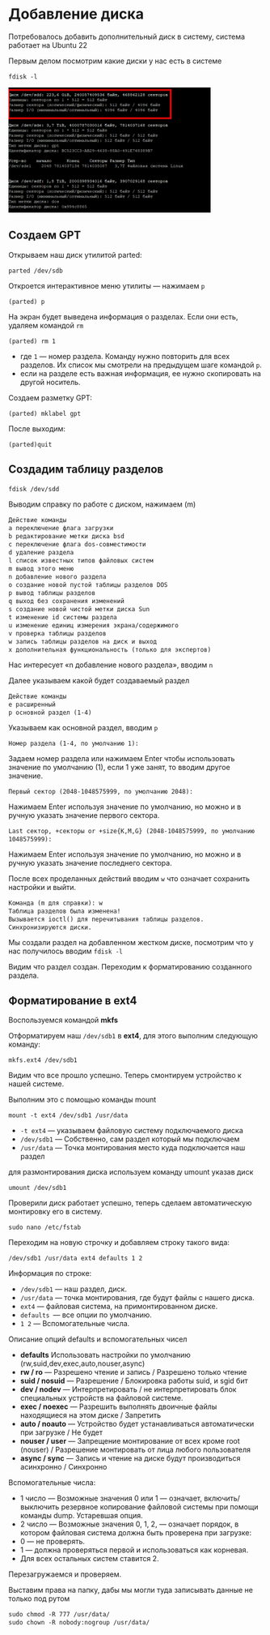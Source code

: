 # Добавление диска

Потребовалось добавить дополнительный диск в систему, система работает на Ubuntu 22

Первым делом посмотрим какие диски у нас есть в системе

```plaintext
fdisk -l
```

![](../../images/ubuntu/add-disk.png)

## Создаем GPT

Открываем наш диск утилитой parted:

```plaintext
parted /dev/sdb
```

Откроется интерактивное меню утилиты — нажимаем `p`

```plaintext
(parted) p
```

На экран будет выведена информация о разделах. Если они есть, удаляем командой `rm`

```plaintext
(parted) rm 1
```

-   где `1` — номер раздела. Команду нужно повторить для всех разделов. Их список мы смотрели на предыдущем шаге командой `p`.
-   если на разделе есть важная информация, ее нужно скопировать на другой носитель.

Создаем разметку GPT:

```plaintext
(parted) mklabel gpt
```

После выходим:

```plaintext
(parted)quit
```

## Создадим таблицу разделов

```plaintext
fdisk /dev/sdd
```

Выводим справку по работе с диском, нажимаем (m)

```plaintext
Действие команды
a переключение флага загрузки
b редактирование метки диска bsd
c переключение флага dos-совместимости
d удаление раздела
l список известных типов файловых систем
m вывод этого меню
n добавление нового раздела
o создание новой пустой таблицы разделов DOS
p вывод таблицы разделов
q выход без сохранения изменений
s создание новой чистой метки диска Sun
t изменение id системы раздела
u изменение единиц измерения экрана/содержимого
v проверка таблицы разделов
w запись таблицы разделов на диск и выход
x дополнительная функциональность (только для экспертов)
```

Нас интересует «n добавление нового раздела», вводим `n`

Далее указываем какой будет создаваемый раздел

```plaintext
Действие команды
e расширенный
p основной раздел (1-4)
```

Указываем как основной раздел, вводим `p`

```plaintext
Номер раздела (1-4, по умолчанию 1):
```

Задаем номер раздела или нажимаем Enter чтобы использовать значение по умолчанию (1), если 1 уже занят, то вводим другое значение.

```plaintext
Первый сектор (2048-1048575999, по умолчанию 2048):
```

Нажимаем Enter используя значение по умолчанию, но можно и в ручную указать значение первого сектора.

```plaintext
Last сектор, +секторы or +size{K,M,G} (2048-1048575999, по умолчанию 1048575999):
```

Нажимаем Enter используя значение по умолчанию, но можно и в ручную указать значение последнего сектора.

После всех проделанных действий вводим `w` что означает сохранить настройки и выйти.

```plaintext
Команда (m для справки): w
Таблица разделов была изменена!
Вызывается ioctl() для перечитывания таблицы разделов.
Синхронизируются диски.
```

Мы создали раздел на добавленном жестком диске, посмотрим что у нас получилось вводим `fdisk -l`

Видим что раздел создан. Переходим к форматированию созданного раздела.

## Форматирование в ext4

Воспользуемся командой **mkfs**

Отформатируем наш `/dev/sdb1` в **ext4**, для этого выполним следующую команду:

```plaintext
mkfs.ext4 /dev/sdb1
```

Видим что все прошло успешно. Теперь смонтируем устройство к нашей системе.

Выполним это с помощью команды mount

```plaintext
mount -t ext4 /dev/sdb1 /usr/data
```

-   `-t ext4` — указываем файловую систему подключаемого диска
-   `/dev/sdb1` — Собственно, сам раздел который мы подключаем
-   `/usr/data` — Точка монтирования место куда подключается наш раздел

для размонтирования диска используем команду umount указав диск

```plaintext
umount /dev/sdb1
```

Проверили диск работает успешно, теперь сделаем автоматическую монтировку его в систему.

```plaintext
sudo nano /etc/fstab
```

Переходим на новую строчку и добавляем строку такого вида:

```plaintext
/dev/sdb1 /usr/data ext4 defaults 1 2
```

Информация по строке:

-   `/dev/sdb1` — наш раздел, диск.
-   `/usr/data` — точка монтирования, где будут файлы с нашего диска.
-   `ext4` — файловая система, на примонтированном диске.
-   `defaults `— все опции по умолчанию.
-   `1 2` — Вспомогательные числа.

Описание опций defaults и вспомогательных чисел

-   **defaults** Использовать настройки по умолчанию (rw,suid,dev,exec,auto,nouser,async)
-   **rw / ro** — Разрешено чтение и запись / Разрешено только чтение
-   **suid / nosuid** — Разрешение / Блокировка работы suid, и sgid бит
-   **dev / nodev** — Интерпретировать / не интерпретировать блок специальных устройств на файловой системе.
-   **exec / noexec** — Разрешить выполнять двоичные файлы находящиеся на этом диске / Запретить
-   **auto / noauto** — Устройство будет устанавливаться автоматически при загрузке / Не будет
-   **nouser / user** — Запрещение монтирование от всех кроме root (nouser) / Разрешение монтировать от лица любого пользователя
-   **async / sync** — Запись и чтение на диске будут производиться асинхронно / Синхронно

Вспомогательные числа:

-   1 число — Возможные значения 0 или 1 — означает, включить/выключить резервное копирование файловой системы при помощи команды dump. Устаревшая опция.
-   2 число — Возможные значения 0, 1, 2, — означает порядок, в котором файловая система должна быть проверена при загрузке:
-   0 — не проверять.
-   1 — должна проверяться первой и использоваться как корневая.
-   Для всех остальных систем ставится 2.

Перезагружаемся и проверяем.

Выставим права на папку, дабы мы могли туда записывать данные не только под рутом

```plaintext
sudo chmod -R 777 /usr/data/
sudo chown -R nobody:nogroup /usr/data/
```